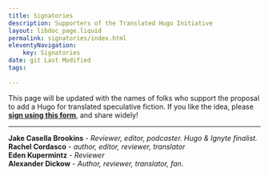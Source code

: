 ```yaml
---
title: Signatories
description: Supporters of the Translated Hugo Initiative
layout: libdoc_page.liquid
permalink: signatories/index.html
eleventyNavigation:
    key: Signatories
date: git Last Modified
tags:
    
---
```


This page will be updated with the names of folks who support the proposal to add a Hugo for translated speculative fiction. If you like the idea, please [**sign using this form**](https://docs.google.com/forms/d/e/1FAIpQLSfzKqYPE3rrvZm0Y8KPEKCNFsXs8j1Sn9qHu48yM-0LWZe5yw/viewform?usp=header), and share widely!

---
**Jake Casella Brookins** - *Reviewer, editor, podcaster. Hugo & Ignyte finalist.* <br> 
**Rachel Cordasco** - *author, editor, reviewer, translator* <br> 
**Eden Kupermintz** - *Reviewer* <br> 
**Alexander Dickow** - *Author, reviewer, translator, fan.* <br> 
